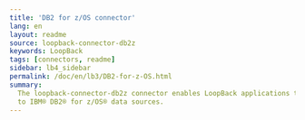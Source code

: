 ```yaml
---
title: 'DB2 for z/OS connector'
lang: en
layout: readme
source: loopback-connector-db2z
keywords: LoopBack
tags: [connectors, readme]
sidebar: lb4_sidebar
permalink: /doc/en/lb3/DB2-for-z-OS.html
summary:
  The loopback-connector-db2z connector enables LoopBack applications to connect
  to IBM® DB2® for z/OS® data sources.
---
```

